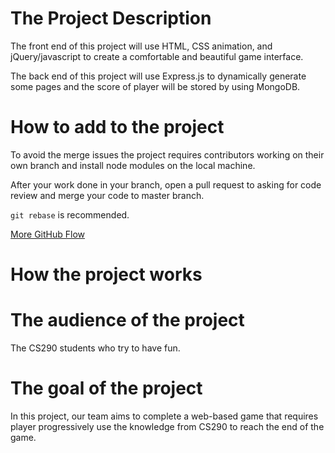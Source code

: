# The Project Description

The front end of this project will use HTML, CSS animation, and jQuery/javascript to create a comfortable and beautiful game interface.

The back end of this project will use Express.js to dynamically generate some pages and the score of player will be stored by using MongoDB.

# How to add to the project

To avoid the merge issues the project requires contributors working on their own branch and install node modules on the local machine.

After your work done in your branch, open a pull request to asking for code review and merge your code to master branch.

`git rebase` is recommended.

[More GitHub Flow](https://guides.github.com/introduction/flow/)

# How the project works



# The audience of the project

The CS290 students who try to have fun.

# The goal of the project

In this project, our team aims to complete a web-based game that requires player progressively use the knowledge from CS290 to reach the end of the game.
